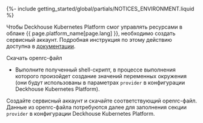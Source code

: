 {%- include getting_started/global/partials/NOTICES_ENVIRONMENT.liquid %}

Чтобы Deckhouse Kubernetes Platform смог управлять ресурсами в облаке {{ page.platform_name[page.lang] }}, необходимо создать сервисный аккаунт. Подробная инструкция по этому действию доступна в [документации](/products/kubernetes-platform/documentation/v1/modules/030-cloud-provider-openstack/environment.html).

Скачать openrc-файл
- Выполните полученный shell-скрипт, в процессе выполнения которого произойдет создание значений переменных окружения (они будут использованы в параметрах `provider` в конфигурации Deckhouse Kubernetes Platform).

Создайте сервисный аккаунт и скачайте соответствующий openrc-файл. Данные из openrc-файла потребуются далее для заполнения секции `provider` в конфигурации Deckhouse Kubernetes Platform.

